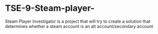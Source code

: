 # TSE-9-Steam-player-
Steam Player Investigator is a project that will try to create a solution that determines whether a steam account is an alt account/secondary account
